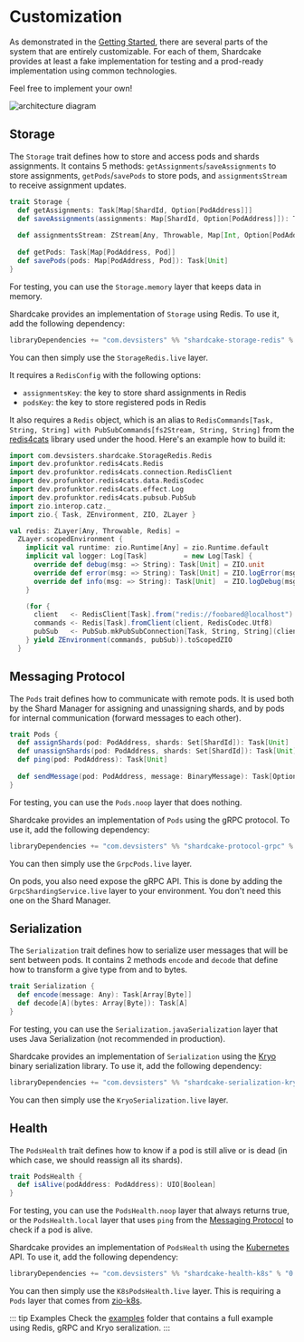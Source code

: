 # Customization

As demonstrated in the [Getting Started](README.md#key-components), there are several parts of the system that are entirely customizable.
For each of them, Shardcake provides at least a fake implementation for testing and a prod-ready implementation using common technologies. 

Feel free to implement your own!

![architecture diagram](/shardcake/arch.png)

## Storage

The `Storage` trait defines how to store and access pods and shards assignments.
It contains 5 methods: `getAssignments`/`saveAssignments` to store assignments, `getPods`/`savePods` to store pods, and `assignmentsStream` to receive assignment updates.

```scala
trait Storage {
  def getAssignments: Task[Map[ShardId, Option[PodAddress]]]
  def saveAssignments(assignments: Map[ShardId, Option[PodAddress]]): Task[Unit]
  
  def assignmentsStream: ZStream[Any, Throwable, Map[Int, Option[PodAddress]]]
  
  def getPods: Task[Map[PodAddress, Pod]]
  def savePods(pods: Map[PodAddress, Pod]): Task[Unit]
}
```

For testing, you can use the `Storage.memory` layer that keeps data in memory.

Shardcake provides an implementation of `Storage` using Redis. To use it, add the following dependency:
```scala
libraryDependencies += "com.devsisters" %% "shardcake-storage-redis" % "0.0.1"
```
You can then simply use the `StorageRedis.live` layer.

It requires a `RedisConfig` with the following options:
- `assignmentsKey`: the key to store shard assignments in Redis
- `podsKey`: the key to store registered pods in Redis

It also requires a `Redis` object, which is an alias to `RedisCommands[Task, String, String] with PubSubCommands[fs2Stream, String, String]` from the [redis4cats](https://redis4cats.profunktor.dev/) library used under the hood.
Here's an example how to build it:

```scala
import com.devsisters.shardcake.StorageRedis.Redis
import dev.profunktor.redis4cats.Redis
import dev.profunktor.redis4cats.connection.RedisClient
import dev.profunktor.redis4cats.data.RedisCodec
import dev.profunktor.redis4cats.effect.Log
import dev.profunktor.redis4cats.pubsub.PubSub
import zio.interop.catz._
import zio.{ Task, ZEnvironment, ZIO, ZLayer }

val redis: ZLayer[Any, Throwable, Redis] =
  ZLayer.scopedEnvironment {
    implicit val runtime: zio.Runtime[Any] = zio.Runtime.default
    implicit val logger: Log[Task]         = new Log[Task] {
      override def debug(msg: => String): Task[Unit] = ZIO.unit
      override def error(msg: => String): Task[Unit] = ZIO.logError(msg)
      override def info(msg: => String): Task[Unit]  = ZIO.logDebug(msg)
    }

    (for {
      client   <- RedisClient[Task].from("redis://foobared@localhost")
      commands <- Redis[Task].fromClient(client, RedisCodec.Utf8)
      pubSub   <- PubSub.mkPubSubConnection[Task, String, String](client, RedisCodec.Utf8)
    } yield ZEnvironment(commands, pubSub)).toScopedZIO
  }
```

## Messaging Protocol

The `Pods` trait defines how to communicate with remote pods.
It is used both by the Shard Manager for assigning and unassigning shards, and by pods for internal communication (forward messages to each other).

```scala
trait Pods {
  def assignShards(pod: PodAddress, shards: Set[ShardId]): Task[Unit]
  def unassignShards(pod: PodAddress, shards: Set[ShardId]): Task[Unit]
  def ping(pod: PodAddress): Task[Unit]
  
  def sendMessage(pod: PodAddress, message: BinaryMessage): Task[Option[Array[Byte]]]
}
```
For testing, you can use the `Pods.noop` layer that does nothing.

Shardcake provides an implementation of `Pods` using the gRPC protocol. To use it, add the following dependency:
```scala
libraryDependencies += "com.devsisters" %% "shardcake-protocol-grpc" % "0.0.1"
```
You can then simply use the `GrpcPods.live` layer.

On pods, you also need expose the gRPC API. This is done by adding the `GrpcShardingService.live` layer to your environment. You don't need this one on the Shard Manager.

## Serialization

The `Serialization` trait defines how to serialize user messages that will be sent between pods.
It contains 2 methods `encode` and `decode` that define how to transform a give type from and to bytes.

```scala
trait Serialization {
  def encode(message: Any): Task[Array[Byte]]
  def decode[A](bytes: Array[Byte]): Task[A]
}
```
For testing, you can use the `Serialization.javaSerialization` layer that uses Java Serialization (not recommended in production).

Shardcake provides an implementation of `Serialization` using the [Kryo](https://github.com/EsotericSoftware/kryo) binary serialization library. To use it, add the following dependency:
```scala
libraryDependencies += "com.devsisters" %% "shardcake-serialization-kryo" % "0.0.1"
```
You can then simply use the `KryoSerialization.live` layer.

## Health

The `PodsHealth` trait defines how to know if a pod is still alive or is dead (in which case, we should reassign all its shards).

```scala
trait PodsHealth {
  def isAlive(podAddress: PodAddress): UIO[Boolean]
}
```
For testing, you can use the `PodsHealth.noop` layer that always returns true, or the `PodsHealth.local` layer that uses `ping` from the [Messaging Protocol](#messaging-protocol) to check if a pod is alive.

Shardcake provides an implementation of `PodsHealth` using the [Kubernetes](https://kubernetes.io) API. To use it, add the following dependency:
```scala
libraryDependencies += "com.devsisters" %% "shardcake-health-k8s" % "0.0.1"
```
You can then simply use the `K8sPodsHealth.live` layer. This is requiring a `Pods` layer that comes from [zio-k8s](https://coralogix.github.io/zio-k8s/docs/overview/overview_gettingstarted).

::: tip Examples
Check the [examples](https://github.com/devsisters/shardcake/tree/master/examples/src/main/scala/example/complex) folder that contains a full example using Redis, gRPC and Kryo seralization.
:::